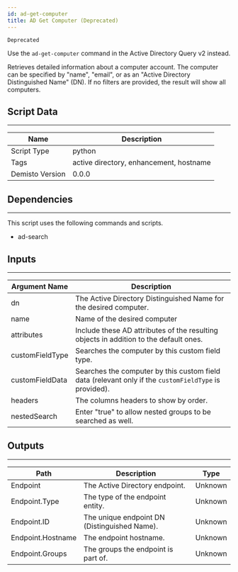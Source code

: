 ```yaml
---
id: ad-get-computer
title: AD Get Computer (Deprecated)
---
```



`Deprecated` 

Use the `ad-get-computer` command in the Active Directory Query v2 instead.

Retrieves detailed information about a computer account. The computer can be specified by "name", "email", or as an "Active Directory Distinguished Name" (DN).
If no filters are provided, the result will show all computers.

## Script Data
---

| **Name** | **Description** |
| --- | --- |
| Script Type | python |
| Tags | active directory, enhancement, hostname |
| Demisto Version | 0.0.0 |

## Dependencies
---
This script uses the following commands and scripts.
* ad-search

## Inputs
---

| **Argument Name** | **Description** |
| --- | --- |
| dn | The Active Directory Distinguished Name for the desired computer. |
| name | Name of the desired computer |
| attributes | Include these AD attributes of the resulting objects in addition to the default ones. |
| customFieldType | Searches the computer by this custom field type. |
| customFieldData | Searches the computer by this custom field data (relevant only if the `customFieldType` is provided). |
| headers | The columns headers to show by order. |
| nestedSearch |  Enter "true" to allow nested groups to be searched as well. |

## Outputs
---

| **Path** | **Description** | **Type** |
| --- | --- | --- |
| Endpoint | The Active Directory endpoint. | Unknown |
| Endpoint.Type | The type of the endpoint entity. | Unknown |
| Endpoint.ID | The unique endpoint DN (Distinguished Name). | Unknown |
| Endpoint.Hostname | The endpoint hostname. | Unknown |
| Endpoint.Groups | The groups the endpoint is part of. | Unknown |
